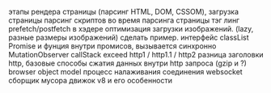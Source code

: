 этапы рендера страницы (парсинг HTML, DOM, CSSOM), загрузка страницы
парсинг скриптов во время парсинга страницы
тэг линг prefetch/postfetch в хэдере
оптимизация загрузки изображений. (lazy, разные размеры изображений) сделать пример.
интерфейс classList
Promise и фунция внутри промисов, вызывается синхронно
MutationObserver
callStack exceed
http1 / http1.1 / http2 разница
заголовки http, базовые
способы сжатия данных внутри http запроса (gzip и ?)
browser object model
процесс налаживания соединения websocket
сборщик мусора
движок v8 и его особенности

